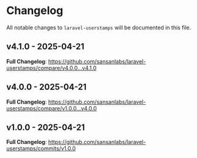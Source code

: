 # Changelog

All notable changes to `laravel-userstamps` will be documented in this file.

## v4.1.0 - 2025-04-21

**Full Changelog**: https://github.com/sansanlabs/laravel-userstamps/compare/v4.0.0...v4.1.0

## v4.0.0 - 2025-04-21

**Full Changelog**: https://github.com/sansanlabs/laravel-userstamps/compare/v1.0.0...v4.0.0

## v1.0.0 - 2025-04-21

**Full Changelog**: https://github.com/sansanlabs/laravel-userstamps/commits/v1.0.0
